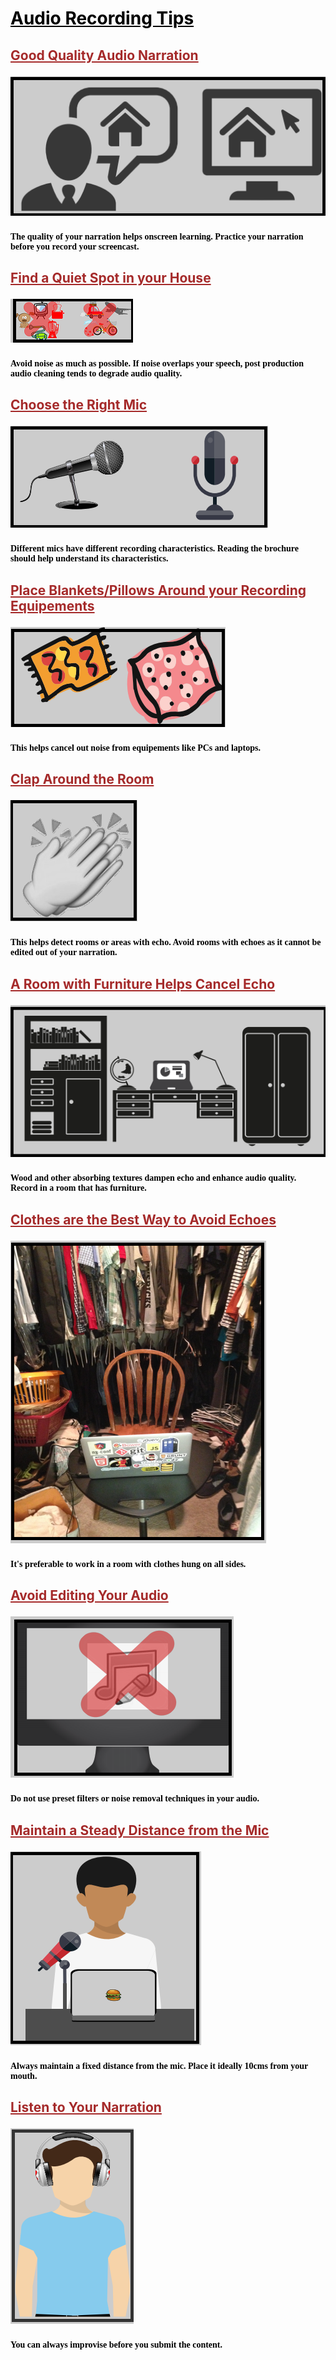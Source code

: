 <h1 style="text-decoration: underline; color:black"> Audio Recording Tips

<h2 style="text-decoration: underline; color:brown"> Good Quality Audio Narration

![](Pic1.PNG)

<h4 style="color:black; font-family:Times New Roman"> The quality of your narration helps onscreen learning. Practice your narration before you record your screencast.

<h2 style="text-decoration: underline; color:brown">  Find a Quiet Spot in your House

![](pic2.PNG)

<h4 style="color:black; font-family:Times New Roman"> Avoid noise as much as possible. If noise overlaps your speech, post production audio cleaning tends to degrade audio quality.

<h2 style="text-decoration: underline; color:brown"> Choose the Right Mic

![](pic3.PNG)

<h4 style="color:black; font-family:Times New Roman"> Different mics have different recording characteristics. Reading the brochure should help understand its characteristics.

<h2 style="text-decoration: underline; color:brown"> Place Blankets/Pillows Around your Recording Equipements 

![](pic4.PNG)

<h4 style="color:black; font-family:Times New Roman"> This helps cancel out noise from equipements like PCs and laptops.

<h2 style="text-decoration: underline; color:brown">  Clap Around the Room

![](pic5.PNG)

<h4 style="color:black; font-family:Times New Roman"> This helps detect rooms or areas with echo. Avoid rooms with echoes as it cannot be edited out of your narration.

<h2 style="text-decoration: underline; color:brown"> A Room with Furniture Helps Cancel Echo

![](pic6.PNG)

<h4 style="color:black; font-family:Times New Roman"> Wood and other absorbing textures dampen echo and enhance audio quality. Record in a room that has furniture.

<h2 style="text-decoration: underline; color:brown"> Clothes are the Best Way to Avoid Echoes

![](pic7.PNG)

<h4 style="color:black; font-family:Times New Roman"> It's preferable to work in a room with clothes hung on all sides.

<h2 style="text-decoration: underline; color:brown"> Avoid Editing Your Audio

![](Pic8.PNG)

<h4 style="color:black; font-family:Times New Roman"> Do not use preset filters or noise removal techniques in your audio.

<h2 style="text-decoration: underline; color:brown"> Maintain a Steady Distance from the Mic

![](Pic9.PNG)

<h4 style="color:black; font-family:Times New Roman"> Always maintain a fixed distance from the mic. Place it ideally 10cms from your mouth.

<h2 style="text-decoration: underline; color:brown"> Listen to Your Narration

![](Pic10.PNG)

<h4 style="color:black; font-family:Times New Roman"> You can always improvise before you submit the content.
